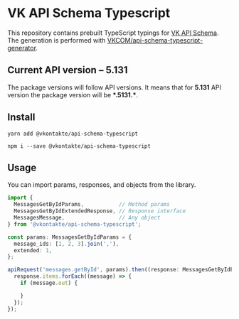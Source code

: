 # VK API Schema Typescript

This repository contains prebuilt TypeScript typings for [VK API Schema](https://github.com/VKCOM/vk-api-schema).
The generation is performed with [VKCOM/api-schema-typescript-generator](https://github.com/VKCOM/api-schema-typescript-generator).

## Current API version – **5.131**

The package versions will follow API versions. It means that for **5.131** API version the package version will be **\*.5131.\***.

## Install

```
yarn add @vkontakte/api-schema-typescript
```

```
npm i --save @vkontakte/api-schema-typescript
```

## Usage

You can import params, responses, and objects from the library.

```typescript
import {
  MessagesGetByIdParams,           // Method params
  MessagesGetByIdExtendedResponse, // Response interface
  MessagesMessage,                 // Any object
} from '@vkontakte/api-schema-typescript';

const params: MessagesGetByIdParams = {
  message_ids: [1, 2, 3].join(','),
  extended: 1,
};

apiRequest('messages.getById', params).then((response: MessagesGetByIdExtendedResponse) => {
  response.items.forEach((message) => {
    if (message.out) {

    }
  });
});
```
